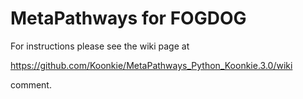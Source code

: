 # MetaPathways for FOGDOG

For instructions please see the wiki page at

https://github.com/Koonkie/MetaPathways_Python_Koonkie.3.0/wiki

comment.


